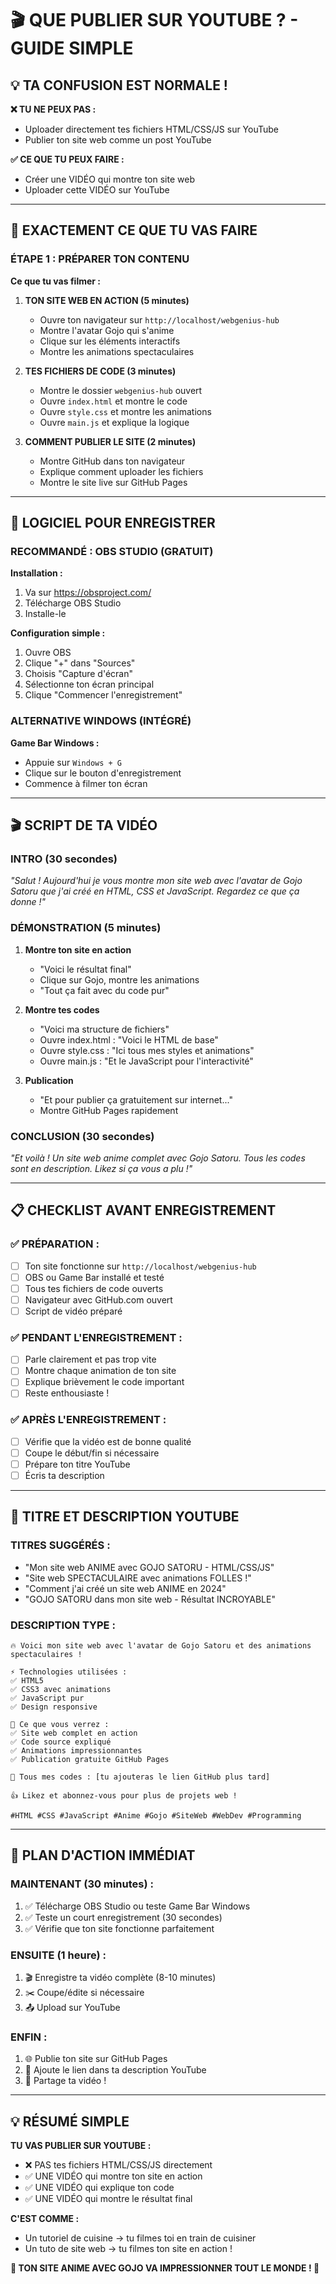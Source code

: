 # 🎬 QUE PUBLIER SUR YOUTUBE ? - GUIDE SIMPLE

## 💡 TA CONFUSION EST NORMALE !

**❌ TU NE PEUX PAS :**
- Uploader directement tes fichiers HTML/CSS/JS sur YouTube
- Publier ton site web comme un post YouTube

**✅ CE QUE TU PEUX FAIRE :**
- Créer une VIDÉO qui montre ton site web
- Uploader cette VIDÉO sur YouTube

---

## 🎯 EXACTEMENT CE QUE TU VAS FAIRE

### **ÉTAPE 1 : PRÉPARER TON CONTENU**

**Ce que tu vas filmer :**

1. **TON SITE WEB EN ACTION (5 minutes)**
   - Ouvre ton navigateur sur `http://localhost/webgenius-hub`
   - Montre l'avatar Gojo qui s'anime
   - Clique sur les éléments interactifs
   - Montre les animations spectaculaires

2. **TES FICHIERS DE CODE (3 minutes)**
   - Montre le dossier `webgenius-hub` ouvert
   - Ouvre `index.html` et montre le code
   - Ouvre `style.css` et montre les animations
   - Ouvre `main.js` et explique la logique

3. **COMMENT PUBLIER LE SITE (2 minutes)**
   - Montre GitHub dans ton navigateur
   - Explique comment uploader les fichiers
   - Montre le site live sur GitHub Pages

---

## 🎥 LOGICIEL POUR ENREGISTRER

### **RECOMMANDÉ : OBS STUDIO (GRATUIT)**

**Installation :**
1. Va sur https://obsproject.com/
2. Télécharge OBS Studio
3. Installe-le

**Configuration simple :**
1. Ouvre OBS
2. Clique "+" dans "Sources"
3. Choisis "Capture d'écran"
4. Sélectionne ton écran principal
5. Clique "Commencer l'enregistrement"

### **ALTERNATIVE WINDOWS (INTÉGRÉ)**

**Game Bar Windows :**
- Appuie sur `Windows + G`
- Clique sur le bouton d'enregistrement
- Commence à filmer ton écran

---

## 🎬 SCRIPT DE TA VIDÉO

### **INTRO (30 secondes)**
*"Salut ! Aujourd'hui je vous montre mon site web avec l'avatar de Gojo Satoru que j'ai créé en HTML, CSS et JavaScript. Regardez ce que ça donne !"*

### **DÉMONSTRATION (5 minutes)**
1. **Montre ton site en action**
   - "Voici le résultat final"
   - Clique sur Gojo, montre les animations
   - "Tout ça fait avec du code pur"

2. **Montre tes codes**
   - "Voici ma structure de fichiers"
   - Ouvre index.html : "Voici le HTML de base"
   - Ouvre style.css : "Ici tous mes styles et animations"
   - Ouvre main.js : "Et le JavaScript pour l'interactivité"

3. **Publication**
   - "Et pour publier ça gratuitement sur internet..."
   - Montre GitHub Pages rapidement

### **CONCLUSION (30 secondes)**
*"Et voilà ! Un site web anime complet avec Gojo Satoru. Tous les codes sont en description. Likez si ça vous a plu !"*

---

## 📋 CHECKLIST AVANT ENREGISTREMENT

### ✅ **PRÉPARATION :**
- [ ] Ton site fonctionne sur `http://localhost/webgenius-hub`
- [ ] OBS ou Game Bar installé et testé
- [ ] Tous tes fichiers de code ouverts
- [ ] Navigateur avec GitHub.com ouvert
- [ ] Script de vidéo préparé

### ✅ **PENDANT L'ENREGISTREMENT :**
- [ ] Parle clairement et pas trop vite
- [ ] Montre chaque animation de ton site
- [ ] Explique brièvement le code important
- [ ] Reste enthousiaste !

### ✅ **APRÈS L'ENREGISTREMENT :**
- [ ] Vérifie que la vidéo est de bonne qualité
- [ ] Coupe le début/fin si nécessaire
- [ ] Prépare ton titre YouTube
- [ ] Écris ta description

---

## 🎯 TITRE ET DESCRIPTION YOUTUBE

### **TITRES SUGGÉRÉS :**
- "Mon site web ANIME avec GOJO SATORU - HTML/CSS/JS"
- "Site web SPECTACULAIRE avec animations FOLLES !"
- "Comment j'ai créé un site web ANIME en 2024"
- "GOJO SATORU dans mon site web - Résultat INCROYABLE"

### **DESCRIPTION TYPE :**
```
🔥 Voici mon site web avec l'avatar de Gojo Satoru et des animations spectaculaires !

⚡ Technologies utilisées :
✅ HTML5
✅ CSS3 avec animations
✅ JavaScript pur
✅ Design responsive

🎯 Ce que vous verrez :
✅ Site web complet en action
✅ Code source expliqué
✅ Animations impressionnantes
✅ Publication gratuite GitHub Pages

📁 Tous mes codes : [tu ajouteras le lien GitHub plus tard]

👍 Likez et abonnez-vous pour plus de projets web !

#HTML #CSS #JavaScript #Anime #Gojo #SiteWeb #WebDev #Programming
```

---

## 🚀 PLAN D'ACTION IMMÉDIAT

### **MAINTENANT (30 minutes) :**
1. ✅ Télécharge OBS Studio ou teste Game Bar Windows
2. ✅ Teste un court enregistrement (30 secondes)
3. ✅ Vérifie que ton site fonctionne parfaitement

### **ENSUITE (1 heure) :**
1. 🎬 Enregistre ta vidéo complète (8-10 minutes)
2. ✂️ Coupe/édite si nécessaire
3. 📤 Upload sur YouTube

### **ENFIN :**
1. 🌐 Publie ton site sur GitHub Pages
2. 🔗 Ajoute le lien dans ta description YouTube
3. 🎯 Partage ta vidéo !

---

## 💡 RÉSUMÉ SIMPLE

**TU VAS PUBLIER SUR YOUTUBE :**
- ❌ PAS tes fichiers HTML/CSS/JS directement
- ✅ UNE VIDÉO qui montre ton site en action
- ✅ UNE VIDÉO qui explique ton code
- ✅ UNE VIDÉO qui montre le résultat final

**C'EST COMME :**
- Un tutoriel de cuisine → tu filmes toi en train de cuisiner
- Un tuto de site web → tu filmes ton site en action !

**🎉 TON SITE ANIME AVEC GOJO VA IMPRESSIONNER TOUT LE MONDE ! 🎉**